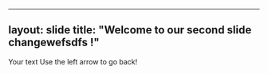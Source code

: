 
---
layout: slide
title: "Welcome to our second slide changewefsdfs !"
---
Your text
Use the left arrow to go back!

